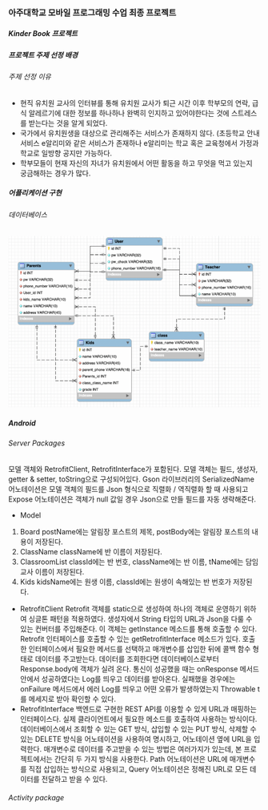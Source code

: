 ### 아주대학교 모바일 프로그래밍 수업 최종 프로젝트

##### Kinder Book 프로젝트

##### 프로젝트 주제 선정 배경
###### 주제 선정 이유
- 현직 유치원 교사의 인터뷰를 통해 유치원 교사가 퇴근 시간 이후 학부모의 연락, 급식 알레르기에 대한 정보를 하나하나 완벽히 인지하고 있어야한다는 것에 스트레스를 받는다는 것을 알게 되었다.
- 국가에서 유치원생을 대상으로 관리해주는 서비스가 존재하지 않다. (초등학교 안내 서비스 e알리미와 같은 서비스가 존재하나 e알리미는 학교 혹은 교육청에서 가정과 학교로 일방향 공지만 가능하다.
- 학부모들이 현재 자신의 자녀가 유치원에서 어떤 활동을 하고 무엇을 먹고 있는지 궁금해하는 경우가 많다.
##### 어플리케이션 구현
###### 데이터베이스
<img src='/mobile_db.png'></img>

##### Android
###### Server Packages
모델 객체와 RetrofitClient, RetrofitInterface가 포함된다. 모델 객체는 필드, 생성자, getter & setter, toString으로 구성되어있다. Gson 라이브러리의 SerializedName 어노테이션은 모델 객체의 필드를 Json 형식으로 직렬화 / 역직렬화 할 때 사용되고 Expose 어노테이션은 객체가 null 값일 경우 Json으로 만들 필드를 자동 생략해준다.
-  Model
  1. Board
     postName에는 알림장 포스트의 제목, postBody에는 알림장 포스트의 내용이 저장된다.
  2. ClassName
     className에 반 이름이 저장된다.
  3. ClassroomList
     classId에는 반 번호, className에는 반 이름, tName에는 담임 교사 이름이 저장된다.
  4. Kids
     kidsName에는 원생 이름, classId에는 원생이 속해있는 반 번호가 저장된다.
-  RetrofitClient
Retrofit 객체를 static으로 생성하여 하나의 객체로 운영하기 위하여 싱글톤 패턴을 적용하였다. 생성자에서 String 타입의 URL과 Json을 다룰 수 있는 컨버터를 주입해준다. 이 객체는 getInstance 메소드를 통해 호출할 수 있다. Retrofit 인터페이스를 호출할 수 있는 getRetrofitInterface 메소드가 있다. 호출한 인터페이스에서 필요한 메서드를 선택하고 매개변수를 삽입한 뒤에 콜백 함수 형태로 데이터를 주고받는다. 데이터를 조회한다면 데이터베이스로부터 Response.body에 객체가 실려 온다. 통신이 성공했을 때는 onResponse 메서드 안에서 성공하였다는 Log를 띄우고 데이터를 받아온다. 실패했을 경우에는 onFailure 메서드에서 에러 Log를 띄우고 어떤 오류가 발생하였는지 Throwable t를 메세지로 받아 확인할 수 있다.
-  RetrofitInterface
백엔드로 구현한 REST API를 이용할 수 있게 URL과 매핑하는 인터페이스다. 실제 클라이언트에서 필요한 메소드를 호출하여 사용하는 방식이다. 데이터베이스에서 조회할 수 있는 GET 방식, 삽입할 수 있는 PUT 방식, 삭제할 수 있는 DELETE 방식을 어노테이션을 사용하여 명시하고, 어노테이션 옆에 URL을 입력한다. 매개변수로 데이터를 주고받을 수 있는 방법은 여러가지가 있는데, 본 프로젝트에서는 간단히 두 가지 방식을 사용한다. Path 어노테이션은 URL에 매개변수를 직접 삽입하는 방식으로 사용되고, Query 어노테이션은 정해진 URL로 모든 데이터를 전달하고 받을 수 있다.
###### Activity package
